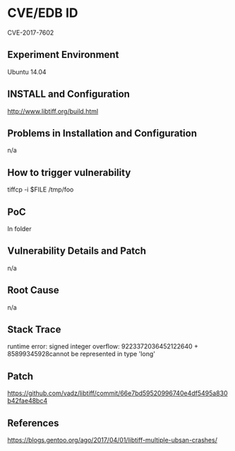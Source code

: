 # CVE/EDB ID
CVE-2017-7602
## Experiment Environment
Ubuntu 14.04
## INSTALL and Configuration
http://www.libtiff.org/build.html
## Problems in Installation and Configuration
n/a
## How to trigger vulnerability
tiffcp -i $FILE /tmp/foo
## PoC
In folder
## Vulnerability Details and Patch
n/a
## Root Cause
n/a
## Stack Trace
runtime error: signed integer overflow: 9223372036452122640 + 85899345928cannot be represented in type 'long'
## Patch
https://github.com/vadz/libtiff/commit/66e7bd59520996740e4df5495a830b42fae48bc4
## References
https://blogs.gentoo.org/ago/2017/04/01/libtiff-multiple-ubsan-crashes/